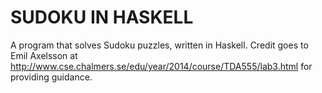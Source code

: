 # SUDOKU IN HASKELL

A program that solves Sudoku puzzles, written in Haskell. Credit goes to Emil Axelsson at http://www.cse.chalmers.se/edu/year/2014/course/TDA555/lab3.html for providing guidance.
